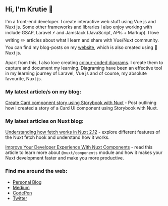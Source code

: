 ## Hi, I'm Krutie 👋
I'm a front-end developer. I create interactive web stuff using Vue js and Nuxt js. Some other frameworks and libraries I also enjoy working with include GSAP, Laravel ⚡️ and Jamstack (JavaScript, APIs + Markup). I love writing ✏️ articles about what I learn and share with Vue/Nuxt community. You can find my blog-posts on my [ website](https://krutiepatel.com/blog), which is also created using 👑 Nuxt js.

Apart from this, I also love creating [colour-coded diagrams](https://krutiepatel.com/diagrams). I create them to capture and document my learning. Diagraming have been an effective tool in my learning journey of Laravel, Vue js and of course, my absolute favourite, Nuxt js.

### My latest article/s on my blog:

[Create Card component story using Storybook with Nuxt](https://krutiepatel.com/blog/create-card-component-story-using-storybook-with-nuxt) - Post outlining how I created a story of a Card UI component using Storybook with Nuxt.

### My latest articles on Nuxt blog:

[Understanding how fetch works in Nuxt 2.12](https://nuxtjs.org/blog/understanding-how-fetch-works-in-nuxt-2-12) - explore different features of the Nuxt fetch hook and understand how it works.

[Improve Your Developer Experience With Nuxt Components](https://nuxtjs.org/blog/improve-your-developer-experience-with-nuxt-components) - read this article to learn more about `@nuxt/components` module and how it makes your Nuxt development faster and make you more productive. 

### Find me around the web:
- [Personal Blog](https://krutiepatel.com)
- [Medium](https://medium.com/@krutie)
- [CodePen](https://codepen.io/krutie)
- [Twitter](https://twitter.com/KrutiePatel)

<!--
**Krutie/Krutie** is a ✨ _special_ ✨ repository because its `README.md` (this file) appears on your GitHub profile.

Here are some ideas to get you started:

- 🔭 I’m currently working on ...
- 🌱 I’m currently learning ...
- 👯 I’m looking to collaborate on ...
- 🤔 I’m looking for help with ...
- 💬 Ask me about ...
- 📫 How to reach me: ...
- 😄 Pronouns: ...
- ⚡ Fun fact: ...
-->

